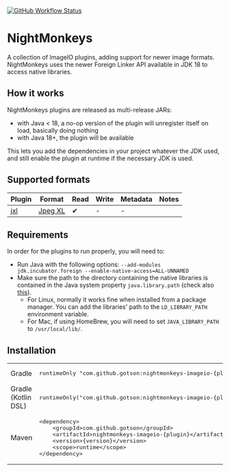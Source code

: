 [![GitHub Workflow Status](https://img.shields.io/github/workflow/status/gotson/NightMonkeys/CI?style=flat-square)](https://github.com/gotson/NightMonkeys/actions/workflows/ci.yml)

# NightMonkeys

A collection of ImageIO plugins, adding support for newer image formats. NightMonkeys uses the newer Foreign Linker API available in JDK 18 to access native libraries.

## How it works

NightMonkeys plugins are released as multi-release JARs:
- with Java < 18, a no-op version of the plugin will unregister itself on load, basically doing nothing
- with Java 18+, the plugin will be available

This lets you add the dependencies in your project whatever the JDK used, and still enable the plugin at runtime if the necessary JDK is used. 

## Supported formats

| Plugin             | Format                              | Read | Write | Metadata | Notes |
|--------------------|-------------------------------------|------|-------|----------|-------|
| [jxl](imageio-jxl) | [Jpeg XL](https://jpeg.org/jpegxl/) | ✔    | -     | -        |       |


## Requirements

In order for the plugins to run properly, you will need to:
- Run Java with the following options: `--add-modules jdk.incubator.foreign --enable-native-access=ALL-UNNAMED`
- Make sure the path to the directory containing the native libraries is contained in the Java system property `java.library.path` (check also [this](https://stackoverflow.com/questions/20038789/default-java-library-path)).
  - For Linux, normally it works fine when installed from a package manager. You can add the libraries' path to the `LD_LIBRARY_PATH` environment variable.
  - For Mac, if using HomeBrew, you will need to set `JAVA_LIBRARY_PATH` to `/usr/local/lib/`.

## Installation

<table>
<tr>
    <td>Gradle</td>
    <td>
        <pre>runtimeOnly "com.github.gotson:nightmonkeys-imageio-{plugin}:{version}"</pre>
    </td>
</tr>
<tr>
    <td>Gradle (Kotlin DSL)</td>
    <td>
        <pre>runtimeOnly("com.github.gotson:nightmonkeys-imageio-{plugin}:{version}")</pre>
        </td>
</tr>
<tr>
    <td>Maven</td>
    <td>
        <pre>&lt;dependency&gt;
    &lt;groupId&gt;com.github.gotson&lt;/groupId&gt;
    &lt;artifactId&gt;nightmonkeys-imageio-{plugin}&lt;/artifactId&gt;
    &lt;version&gt;{version}&lt;/version&gt;
    &lt;scope&gt;runtime&lt;/scope&gt;
&lt;/dependency&gt;</pre>
    </td>
</tr>
</table>

